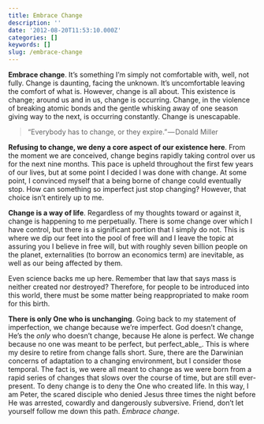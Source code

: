 ```yaml
---
title: Embrace Change
description: ''
date: '2012-08-20T11:53:10.000Z'
categories: []
keywords: []
slug: /embrace-change
---
```


**Embrace change**. It’s something I’m simply not comfortable with, well, not fully. Change is daunting, facing the unknown. It’s uncomfortable leaving the comfort of what is. However, change is all about. This existence is change; around us and in us, change is occurring. Change, in the violence of breaking atomic bonds and the gentle whisking away of one season giving way to the next, is occurring constantly. Change is unescapable.

> “Everybody has to change, or they expire.” — Donald Miller

**Refusing to change, we deny a core aspect of our existence here**. From the moment we are conceived, change begins rapidly taking control over us for the next nine months. This pace is upheld throughout the first few years of our lives, but at some point I decided I was done with change. At some point, I convinced myself that a being borne of change could eventually stop. How can something so imperfect just stop changing? However, that choice isn’t entirely up to me.

**Change is a way of life**. Regardless of my thoughts toward or against it, change is happening to me perpetually. There is some change over which I have control, but there is a significant portion that I simply do not. This is where we dip our feet into the pool of free will and I leave the topic at assuring you I believe in free will, but with roughly seven billion people on the planet, externalities (to borrow an economics term) are inevitable, as well as our being affected by them.

Even science backs me up here. Remember that law that says mass is neither created nor destroyed? Therefore, for people to be introduced into this world, there must be some matter being reappropriated to make room for this birth.

**There is only One who is unchanging**. Going back to my statement of imperfection, we change because we’re imperfect. God doesn’t change, He’s the _only_ who doesn’t change, because He alone is perfect. We change because no one was meant to be perfect, but perfect_able_. This is where my desire to retire from change falls short. Sure, there are the Darwinian concerns of adaptation to a changing environment, but I consider those temporal. The fact is, we were all meant to change as we were born from a rapid series of changes that slows over the course of time, but are still ever-present. To deny change is to deny the One who created life. In this way, I am Peter, the scared disciple who denied Jesus three times the night before He was arrested, cowardly and dangerously subversive. Friend, don’t let yourself follow me down this path. _Embrace change_.